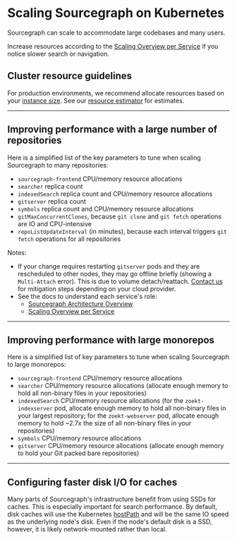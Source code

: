 # Scaling Sourcegraph on Kubernetes

Sourcegraph can scale to accommodate large codebases and many users. 

Increase resources according to the [Scaling Overview per Service](../scale.md) if you notice slower search or navigation.

## Cluster resource guidelines

For production environments, we recommend allocate resources based on your [instance size](../instance-size.md). See our [resource estimator](../resource_estimator.md) for estimates.

---

## Improving performance with a large number of repositories

Here is a simplified list of the key parameters to tune when scaling Sourcegraph to many repositories:

- `sourcegraph-frontend` CPU/memory resource allocations
- `searcher` replica count
- `indexedSearch` replica count and CPU/memory resource allocations
- `gitserver` replica count
- `symbols` replica count and CPU/memory resource allocations
- `gitMaxConcurrentClones`, because `git clone` and `git fetch` operations are IO and CPU-intensive
- `repoListUpdateInterval` (in minutes), because each interval triggers `git fetch` operations for all repositories

Notes:

- If your change requires restarting `gitserver` pods and they are rescheduled to other nodes, they may go offline briefly (showing a `Multi-Attach` error). This is due to volume detach/reattach. [Contact us](https://about.sourcegraph.com/contact/) for mitigation steps depending on your cloud provider.
- See the docs to understand each service's role:
  - [Sourcegraph Architecture Overview](../../../dev/background-information/architecture/index.md)
  - [Scaling Overview per Service](../scale.md)

---

## Improving performance with large monorepos

Here is a simplified list of key parameters to tune when scaling Sourcegraph to large monorepos:

- `sourcegraph-frontend` CPU/memory resource allocations
- `searcher` CPU/memory resource allocations (allocate enough memory to hold all non-binary files in your repositories)
- `indexedSearch` CPU/memory resource allocations (for the `zoekt-indexserver` pod, allocate enough memory to hold all non-binary files in your largest repository; for the `zoekt-webserver` pod, allocate enough memory to hold ~2.7x the size of all non-binary files in your repositories)
- `symbols` CPU/memory resource allocations
- `gitserver` CPU/memory resource allocations (allocate enough memory to hold your Git packed bare repositories)

---

## Configuring faster disk I/O for caches

Many parts of Sourcegraph's infrastructure benefit from using SSDs for caches. This is especially
important for search performance. By default, disk caches will use the
Kubernetes [hostPath](https://kubernetes.io/docs/concepts/storage/volumes/#hostpath) and will be the
same IO speed as the underlying node's disk. Even if the node's default disk is a SSD, however, it
is likely network-mounted rather than local.
